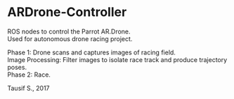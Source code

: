 # ARDrone-Controller
ROS nodes to control the Parrot AR.Drone. <br />
Used for autonomous drone racing project.

Phase 1: Drone scans and captures images of racing field. <br />
Image Processing: Filter images to isolate race track and produce trajectory poses. <br />
Phase 2: Race. <br />

Tausif S., 2017
